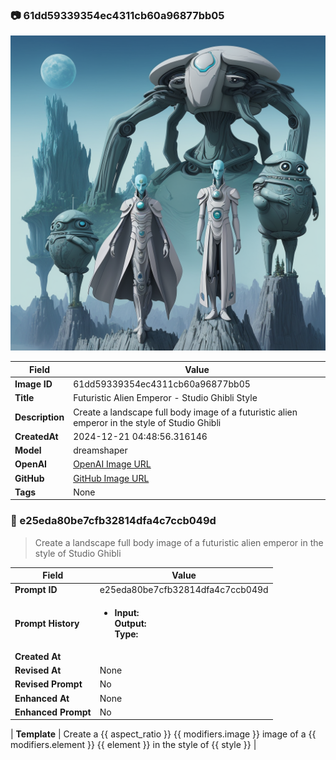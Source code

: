 

### 📷 61dd59339354ec4311cb60a96877bb05 


![data.id](./61dd59339354ec4311cb60a96877bb05.jpg)


| Field          | Value                                                                                                                     |
|----------------|---------------------------------------------------------------------------------------------------------------------------|
| **Image ID**             | 61dd59339354ec4311cb60a96877bb05                                                                                                             |
| **Title**           | Futuristic Alien Emperor - Studio Ghibli Style                                                                                                       |
| **Description**           | Create a landscape full body image of a futuristic alien emperor in the style of Studio Ghibli                                                                                                       |
| **CreatedAt**        | 2024-12-21 04:48:56.316146                                                                                                        |
| **Model**        | dreamshaper                                                                                                        |
| **OpenAI**         | [OpenAI Image URL](http://192.168.1.85:8081/generated-images/b642927321894.png)                                                                                |
| **GitHub**         | [GitHub Image URL](https://raw.githubusercontent.com/Caneta-Silva/GODZ/refs/heads/main/images/61dd59339354ec4311cb60a96877bb05/61dd59339354ec4311cb60a96877bb05.jpg)                                                                                |
| **Tags**       | None                                                                                                                   |

### 📜 e25eda80be7cfb32814dfa4c7ccb049d

> Create a landscape full body image of a futuristic alien emperor in the style of Studio Ghibli

| Field          | Value                                                                                                                                                                      |
|----------------|----------------------------------------------------------------------------------------------------------------------------------------------------------------------------|
| **Prompt ID**  | e25eda80be7cfb32814dfa4c7ccb049d                                                                                                                                                            |
| **Prompt History** | <ul><li>**Input:**  <br> **Output:**  <br> **Type:** </li></ul> |
| **Created At** |                                                                                                                                                    |
| **Revised At** | None                                                                                                                                                   |
| **Revised Prompt** | No                                                                                                                                                                      |
| **Enhanced At** | None                                                                                                                                                  |
| **Enhanced Prompt** | No                                                                                                                                                                    |

| **Template**   | Create a {{ aspect_ratio }} {{ modifiers.image }} image of a {{ modifiers.element }} {{ element }} in the style of {{ style }}                                                                                                                                           |


